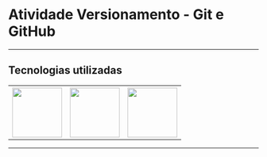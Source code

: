 <h1>Atividade Versionamento - Git e GitHub</h1>
<hr>

<h2>Tecnologias utilizadas</h2>
<table>
    <th><img src="https://gizmodo.uol.com.br/wp-content/blogs.dir/8/files/2020/06/github.jpg" width="100px" heigth="100px"></th>
    <th><img src="https://yt3.ggpht.com/_q52i8bUAEvcb7JR4e-eNTv23y2A_wg5sCz0NC0GrGtcw1CRMWJSOPVHUDh_bngD0q4gMvVeoA=s900-c-k-c0x00ffffff-no-rj" width="100px" heigth="100px"></th>
    <th><img src="https://miro.medium.com/max/400/1*HN1Hw2ZHpndoRdfo9AHNPA.png" width="100px" heigth="100px"></th>
</table>
<hr>
